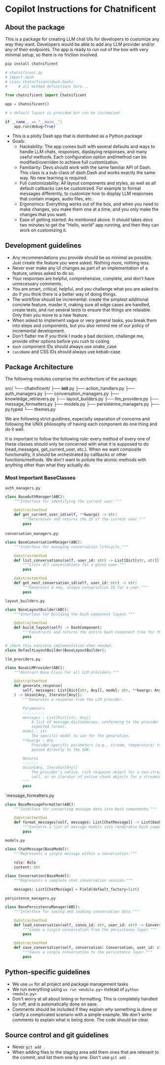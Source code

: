 # Copilot Instructions for Chatnificent


## About the package

This is a package for creating LLM chat UIs for developers to customize any way they want.
Developers would be able to add any LLM provider and/or any of their endpoints. The app is ready 
to run out of the box with very minimal setup, so there is no friction involved.


```bash
pip install chatnificent
```

```python
# chatnificent.py
# import dash
# class Chatnificent(dash.Dash):
#     # all method definitions here...

from chatnificent import Chatnificent

app = Chatnificent()

# a default layout is provided but can be customized

if __name__ == "__main__":
    app.run(debug=True)
```

- This is a plotly Dash app that is distributed as a Python package
- Goals:
  - Hackability: The app comes built with several defaults and ways to handle LLM chats,
    responses, dipslaying responses, and many useful methods. Each configuration option
    and/method can be modified/overriden to achieve full customization.
  - Familiarity: Devs should work with the same familiar API of Dash. This class is a
    sub-class of dash.Dash and works exactly the same way. No new learning is required.
  - Full customizability: All layout components and styles, as well as all default callbacks
    can be customized. For example to format messages differently, to customize how to
    display LLM responses that contain images, audio files, etc.
  - Ergonomics: Everything works out of the box, and when you need to make changes, you
    make them one at a time, and you only make the changes that you want.
  - Ease of getting started: As mentioned above. It should takes devs two minutes to get
    the "Hello, world" app running, and then they can work on customizing it.

## Development guidelines

- Any recommendations you provide should be as minimal as possible. Just create the feature you were asked. Nothing more, nothing less.
- Never ever make any UI changes as part of an implementation of a feature, unless asked to do so.
- Your responses are helpful, comprehensive, complete, and don't have unnecessary comments.
- You are smart, critical, helpful, and you challenge what you are asked to do if you think there is a better way of doing things.
- The workflow should be incremental: create the simplest additional concrete feature, master it, making sure all edge cases are handled, create tests, and run several tests to ensure that things are relaiable. Only then you move to a new feature.
- When asked to implement vague or very general tasks, you break them into steps and components, but you also remind me of our policy of incremental development.
- Don't flatter me if you think I made a bad decision, challenge me, provide other options before you rush to coding
- `dash` component IDs should always use snake_case
- `cassName` and CSS IDs should always use kebab-case

## Package Architecture

The following modules comprise the architecture of the package:

src/
└── chatnificent/
    ├── __init__.py
    ├── action_handlers.py
    ├── auth_managers.py
    ├── conversation_managers.py
    ├── knowledge_retrievers.py
    ├── layout_builders.py
    ├── llm_providers.py
    ├── message_formatters.py
    ├── models.py
    ├── persistence_managers.py
    ├── py.typed
    └── themes.py


We are following strict guidlines, especially separation of concerns and following the
UNIX philosophy of having each component do one thing and do it well.

It is important to follow the following rule: every method of every one of these classes
should only be concerned with what it is supposed to do (read_messages, get_current_user, etc.).
When we want composite functionality, it should be orchestrated by callbacks or other functions/methods.
We don't want to pollute the atomic methods with anything other than what they actually do.

### Most Important BaseClasses

`auth_managers.py`

```python
class BaseAuthManager(ABC):
    """Interface for identifying the current user."""

    @abstractmethod
    def get_current_user_id(self, **kwargs) -> str:
        """Determines and returns the ID of the current user."""
        pass
```

`conversation_managers.py`:

```python
class BaseConversationManager(ABC):
    """Interface for managing conversation lifecycle."""

    @abstractmethod
    def list_conversations(self, user_id: str) -> List[Dict[str, str]]:
        """Lists all conversations for a given user."""
        pass

    @abstractmethod
    def get_next_conversation_id(self, user_id: str) -> str:
        """Generates a new, unique conversation ID for a user."""
        pass

```

`layout_builders.py`

```python
class BaseLayoutBuilder(ABC):
    """Interface for building the Dash component layout."""

    @abstractmethod
    def build_layout(self) -> DashComponent:
        """Constructs and returns the entire Dash component tree for the UI."""
        pass

# check this concrete implementation when needed:
class DefaultLayoutBuilder(BaseLayoutBuilder):

```

`llm_providers.py`

```python
class BaseLLMProvider(ABC):
    """Abstract Base Class for all LLM providers."""

    @abstractmethod
    def generate_response(
        self, messages: List[Dict[str, Any]], model: str, **kwargs: Any
    ) -> Union[Any, Iterator[Any]]:
        """Generates a response from the LLM provider.

        Parameters
        ----------
        messages : List[Dict[str, Any]]
            A list of message dictionaries, conforming to the provider's
            expected format.
        model : str
            The specific model to use for the generation.
        **kwargs : Any
            Provider-specific parameters (e.g., stream, temperature) to be
            passed directly to the SDK.

        Returns
        -------
        Union[Any, Iterator[Any]]
            The provider's native, rich response object for a non-streaming
            call, or an iterator of native chunk objects for a streaming call.
        """
        pass

```

`message_formatters.py

```python
class BaseMessageFormatter(ABC):
    """Interface for converting message data into Dash components."""

    @abstractmethod
    def format_messages(self, messages: List[ChatMessage]) -> List[DashComponent]:
        """Converts a list of message models into renderable Dash components."""
        pass

```

`models.py`

```python
class ChatMessage(BaseModel):
    """Represents a single message within a conversation."""

    role: Role
    content: str

class Conversation(BaseModel):
    """Represents a complete chat conversation session."""

    messages: List[ChatMessage] = Field(default_factory=list)
```

`persistence_managers.py`

```python
class BasePersistenceManager(ABC):
    """Interface for saving and loading conversation data."""

    @abstractmethod
    def load_conversation(self, convo_id: str, user_id: str) -> Conversation:
        """Loads a single conversation from the persistence layer."""
        pass

    @abstractmethod
    def save_conversation(self, conversation: Conversation, user_id: str):
        """Saves a single conversation to the persistence layer."""
        pass
```

## Python-specific guidelines

- We use `uv` for all project and package management tasks
- We run everything using `uv run <module.py>` instead of `python <module.py>`
- Don't worry at all about linting or formatting. This is completely handled by ruff, and is automatically done on save.
- Comments should be included if they explain *why* something is done or clarify a complicated scenario with a simple example. We don't write comments to explain what is being done. The code should be clear.

## Source control and git guidelines

- Never `git add . `
- When adding files to the staging area add them ones that are relevant to the commit, and list them one by one. Don't use `git add .`